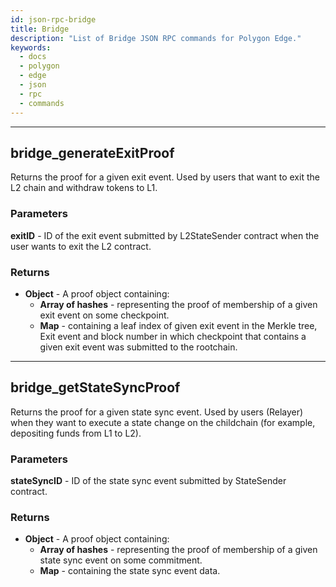 ```yaml
---
id: json-rpc-bridge
title: Bridge
description: "List of Bridge JSON RPC commands for Polygon Edge."
keywords:
  - docs
  - polygon
  - edge
  - json
  - rpc
  - commands
---
```


---

## bridge_generateExitProof

Returns the proof for a given exit event. Used by users that want to exit the L2 chain and withdraw tokens to L1.

### Parameters

**exitID** - ID of the exit event submitted by L2StateSender contract when the user wants to exit the L2 contract.

### Returns


- **Object** - A proof object containing:
  - **Array of hashes** - representing the proof of membership of a given exit event on some checkpoint.
  - **Map** - containing a leaf index of given exit event in the Merkle tree, Exit event and block number in which checkpoint that contains a given exit event was submitted to the rootchain.

---

## bridge_getStateSyncProof

Returns the proof for a given state sync event. Used by users (Relayer) when they want to execute a state change on the childchain (for example, depositing funds from L1 to L2).

### Parameters

**stateSyncID** - ID of the state sync event submitted by StateSender contract.

### Returns


- **Object** - A proof object containing:
  - **Array of hashes** - representing the proof of membership of a given state sync event on some commitment.
  - **Map** - containing the state sync event data.
